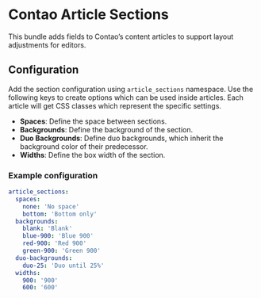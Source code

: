 # Contao Article Sections

This bundle adds fields to Contao’s content articles to support layout adjustments for editors.

## Configuration

Add the section configuration using `article_sections` namespace. Use the following keys to create options which can be used inside articles. Each article will get CSS classes which represent the specific settings.

- **Spaces**: Define the space between sections.
- **Backgrounds**: Define the background of the section.
- **Duo Backgrounds**: Define duo backgrounds, which inherit the background color of their predecessor.
- **Widths**: Define the box width of the section.

### Example configuration

```yaml
article_sections:
  spaces:
    none: 'No space'
    bottom: 'Bottom only'
  backgrounds:
    blank: 'Blank'
    blue-900: 'Blue 900'
    red-900: 'Red 900'
    green-900: 'Green 900'
  duo-backgrounds:
    duo-25: 'Duo until 25%'
  widths:
    900: '900'
    600: '600'
```
